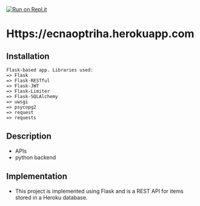 [![Run on Repl.it](https://repl.it/badge/github/Silviumuraru90/Auth.-App-on-Heroku)](https://repl.it/github/Silviumuraru90/Auth.-App-on-Heroku)

# Https://ecnaoptriha.herokuapp.com


## Installation

```
Flask-based app. Libraries used:
=> Flask
=> Flask-RESTful
=> Flask-JWT
=> Flask-Limiter
=> Flask-SQLAlchemy
=> uwsgi
=> psycopg2
=> request
=> requests
```


## Description

- APIs
- python backend


## Implementation

- This project is implemented using Flask and is a REST API for items stored in a Heroku database.
